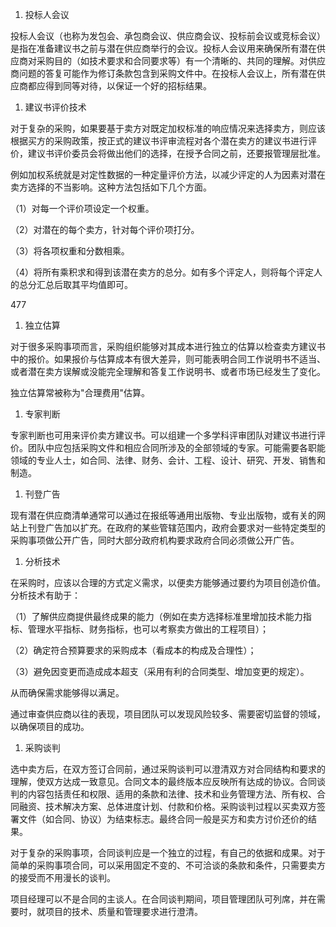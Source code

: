 
1. 投标人会议

投标人会议（也称为发包会、承包商会议、供应商会议、投标前会议或竞标会议）是指在准备建议书之前与潜在供应商举行的会议。投标人会议用来确保所有潜在供应商对采购目的（如技术要求和合同要求等）有一个清晰的、共同的理解。对供应商问题的答复可能作为修订条款包含到采购文件中。在投标人会议上，所有潜在供应商都应得到同等对待，以保证一个好的招标结果。

1. 建议书评价技术

对于复杂的采购，如果要基于卖方对既定加权标准的响应情况来选择卖方，则应该根据买方的采购政策，按正式的建议书评审流程对各个潜在卖方的建议书进行评价，建议书评价委员会将做出他们的选择，在授予合同之前，还要报管理层批准。

例如加权系统就是对定性数据的一种定量评价方法，以减少评定的人为因素对潜在卖方选择的不当影响。这种方法包括如下几个方面。

（1）对每一个评价项设定一个权重。

（2）对潜在的每个卖方，针对每个评价项打分。

（3）将各项权重和分数相乘。

（4）将所有乘积求和得到该潜在卖方的总分。如有多个评定人，则将每个评定人的总分汇总后取其平均值即可。

 477

1. 独立估算

对于很多采购事项而言，采购组织能够对其成本进行独立的估算以检查卖方建议书中的报价。如果报价与估算成本有很大差异，则可能表明合同工作说明书不适当、或者潜在卖方误解或没能完全理解和答复工作说明书、或者市场已经发生了变化。

独立估算常被称为"合理费用"估算。

1. 专家判断

专家判断也可用来评价卖方建议书。可以组建一个多学科评审团队对建议书进行评价。团队中应包括采购文件和相应合同所涉及的全部领域的专家。可能需要各职能领域的专业人士，如合同、法律、财务、会计、工程、设计、研究、开发、销售和制造。

1. 刊登广告

现有潜在供应商清单通常可以通过在报纸等通用出版物、专业出版物，或有关的网站上刊登广告加以扩充。在政府的某些管辖范围内，政府会要求对一些特定类型的采购事项做公开广告，同时大部分政府机构要求政府合同必须做公开广告。

1. 分析技术

在采购时，应该以合理的方式定义需求，以便卖方能够通过要约为项目创造价值。分析技术有助于：

（1）了解供应商提供最终成果的能力（例如在卖方选择标准里增加技术能力指标、管理水平指标、财务指标，也可以考察卖方做出的工程项目）；

（2）确定符合预算要求的采购成本（看成本的构成及合理性）；

（3）避免因变更而造成成本超支（采用有利的合同类型、增加变更的规定）。

从而确保需求能够得以满足。

通过审查供应商以往的表现，项目团队可以发现风险较多、需要密切监督的领域，以确保项目的成功。

1. 采购谈判

选中卖方后，在双方签订合同前，通过采购谈判可以澄清双方对合同结构和要求的理解，使双方达成一致意见。合同文本的最终版本应反映所有达成的协议。合同谈判的内容包括责任和权限、适用的条款和法律、技术和业务管理方法、所有权、合同融资、技术解决方案、总体进度计划、付款和价格。采购谈判过程以买卖双方签署文件（如合同、协议）为结束标志。最终合同一般是买方和卖方讨价还价的结果。

对于复杂的采购事项，合同谈判应是一个独立的过程，有自己的依据和成果。对于简单的采购事项合同，可以采用固定不变的、不可洽谈的条款和条件，只需要卖方的接受而不用漫长的谈判。

项目经理可以不是合同的主谈人。在合同谈判期间，项目管理团队可列席，并在需要时，就项目的技术、质量和管理要求进行澄清。
